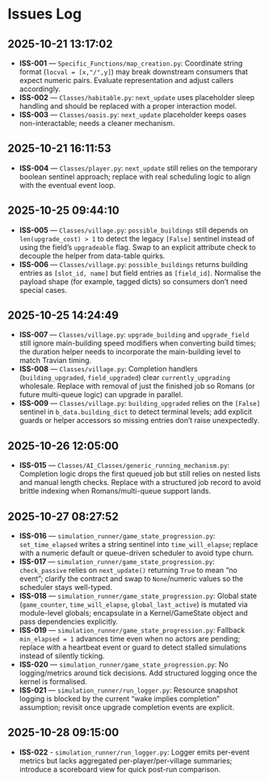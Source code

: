 # Issues Log

## 2025-10-21 13:17:02

- **ISS-001** — `Specific_Functions/map_creation.py`: Coordinate string format (`locval = [x,"/",y]`) may break downstream consumers that expect numeric pairs. Evaluate representation and adjust callers accordingly.
- **ISS-002** — `Classes/habitable.py`: `next_update` uses placeholder sleep handling and should be replaced with a proper interaction model.
- **ISS-003** — `Classes/oasis.py`: `next_update` placeholder keeps oases non-interactable; needs a cleaner mechanism.

## 2025-10-21 16:11:53

- **ISS-004** — `Classes/player.py`: `next_update` still relies on the temporary boolean sentinel approach; replace with real scheduling logic to align with the eventual event loop.

## 2025-10-25 09:44:10

- **ISS-005** — `Classes/village.py`: `possible_buildings` still depends on `len(upgrade_cost) > 1` to detect the legacy `[False]` sentinel instead of using the field’s `upgradeable` flag. Swap to an explicit attribute check to decouple the helper from data-table quirks.
- **ISS-006** — `Classes/village.py`: `possible_buildings` returns building entries as `[slot_id, name]` but field entries as `[field_id]`. Normalise the payload shape (for example, tagged dicts) so consumers don’t need special cases.

## 2025-10-25 14:24:49

- **ISS-007** — `Classes/village.py`: `upgrade_building` and `upgrade_field` still ignore main-building speed modifiers when converting build times; the duration helper needs to incorporate the main-building level to match Travian timing.
- **ISS-008** — `Classes/village.py`: Completion handlers (`building_upgraded`, `field_upgraded`) clear `currently_upgrading` wholesale. Replace with removal of just the finished job so Romans (or future multi-queue logic) can upgrade in parallel.
- **ISS-009** — `Classes/village.py`: `building_upgraded` relies on the `[False]` sentinel in `b_data.building_dict` to detect terminal levels; add explicit guards or helper accessors so missing entries don’t raise unexpectedly.

## 2025-10-26 12:05:00

- **ISS-015** — `Classes/AI_Classes/generic_running_mechanism.py`: Completion logic drops the first queued job but still relies on nested lists and manual length checks. Replace with a structured job record to avoid brittle indexing when Romans/multi-queue support lands.

## 2025-10-27 08:27:52

- **ISS-016** — `simulation_runner/game_state_progression.py`: `set_time_elapsed` writes a string sentinel into `time_will_elapse`; replace with a numeric default or queue-driven scheduler to avoid type churn.
- **ISS-017** — `simulation_runner/game_state_progression.py`: `check_passive` relies on `next_update()` returning `True` to mean “no event”; clarify the contract and swap to `None`/numeric values so the scheduler stays well-typed.
- **ISS-018** — `simulation_runner/game_state_progression.py`: Global state (`game_counter`, `time_will_elapse`, `global_last_active`) is mutated via module-level globals; encapsulate in a Kernel/GameState object and pass dependencies explicitly.
- **ISS-019** — `simulation_runner/game_state_progression.py`: Fallback `min_elapsed = 1` advances time even when no actors are pending; replace with a heartbeat event or guard to detect stalled simulations instead of silently ticking.
- **ISS-020** — `simulation_runner/game_state_progression.py`: No logging/metrics around tick decisions. Add structured logging once the kernel is formalised.
- **ISS-021** — `simulation_runner/run_logger.py`: Resource snapshot logging is blocked by the current “wake implies completion” assumption; revisit once upgrade completion events are explicit.

## 2025-10-28 09:15:00

- **ISS-022** - `simulation_runner/run_logger.py`: Logger emits per-event metrics but lacks aggregated per-player/per-village summaries; introduce a scoreboard view for quick post-run comparison.
